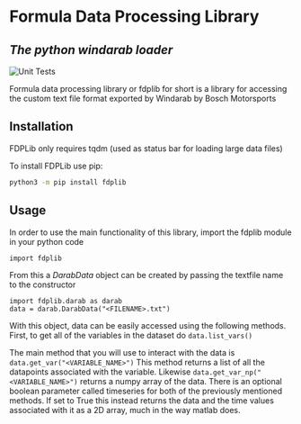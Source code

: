 # Formula Data Processing Library
## _The python windarab loader_

![Unit Tests](https://github.com/illini-motorsports/fdplib/actions/workflows/unit_tests.yml/badge.svg)

Formula data processing library or fdplib for short is a library for accessing the custom text file format exported by Windarab by Bosch Motorsports

## Installation

FDPLib only requires tqdm (used as status bar for loading large data files)

To install FDPLib use pip:

```sh
python3 -m pip install fdplib
```

## Usage

In order to use the main functionality of this library, import the fdplib module in your python code
```
import fdplib
```
From this a *DarabData* object can be created by passing the textfile name to the constructor
```
import fdplib.darab as darab
data = darab.DarabData("<FILENAME>.txt")
```
With this object, data can be easily accessed using the following methods. First, to get all of the variables in the dataset do ```data.list_vars()```

The main method that you will use to interact with the data is ```data.get_var("<VARIABLE_NAME>")```
This method returns a list of all the datapoints associated with the variable. Likewise ```data.get_var_np("<VARIABLE_NAME>")``` returns a numpy array of the data.
There is an optional boolean parameter called timeseries for both of the previously mentioned methods. If set to True this instead returns the data and the time values associated with it as a 2D array, much in the way matlab does.
